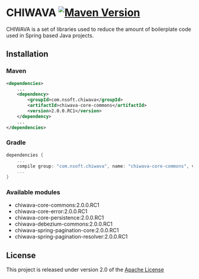 # CHIWAVA [![Maven Version](https://maven-badges.herokuapp.com/maven-central/com.nsoft.chiwava/chiwava-parent/badge.svg)](https://mvnrepository.com/artifact/com.nsoft.chiwava)


CHIWAVA is a set of libraries used to reduce the amount of boilerplate code used in Spring based Java projects.

## Installation

### Maven
```xml
<dependencies>
    ...
    <dependency>
        <groupId>com.nsoft.chiwava</groupId>
        <artifactId>chiwava-core-commons</artifactId>
        <version>2.0.0.RC1</version>
    </dependency>
    ...
</dependencies>
```

### Gradle
```groovy
dependencies {
    ...
    compile group: "com.nsoft.chiwava", name: "chiwava-core-commons", version: "2.0.0.RC1"
    ...
}
```

### Available modules
- chiwava-core-commons:2.0.0.RC1
- chiwava-core-error:2.0.0.RC1
- chiwava-core-persistence:2.0.0.RC1
- chiwava-debezium-commons:2.0.0.RC1
- chiwava-spring-pagination-core:2.0.0.RC1
- chiwava-spring-pagination-resolver:2.0.0.RC1

## License
This project is released under version 2.0 of the [Apache License](https://www.apache.org/licenses/LICENSE-2.0)

